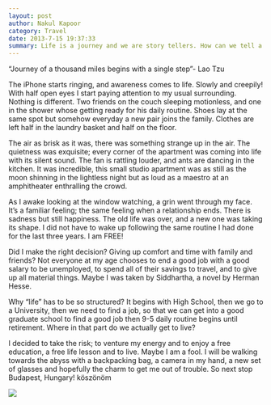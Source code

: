 ```yaml
---
layout: post
author: Nakul Kapoor	
category: Travel
date: 2013-7-15 19:37:33
summary: Life is a journey and we are story tellers. How can we tell a unique story unless we step outside the conventional way of living.    
---
```



“Journey of a thousand miles begins with a single step”- Lao Tzu

The iPhone starts ringing, and awareness comes to life. Slowly and creepily! With half open eyes I start paying attention to my usual surrounding. Nothing is different. Two friends on the couch sleeping motionless, and one in the shower whose getting ready for his daily routine. Shoes lay at the same spot but somehow everyday a new pair joins the family. Clothes are left half in the laundry basket and half on the floor.

The air as brisk as it was, there was something strange up in the air. The quietness was exquisite; every corner of the apartment was coming into life with its silent sound. The fan is rattling louder, and ants are dancing in the kitchen.
It was incredible, this small studio apartment was as still as the moon shinning in the lightless night but as loud as a maestro at an amphitheater enthralling the crowd. 

As I awake looking at the window watching, a grin went through my face. It’s a familiar feeling; the same feeling when a relationship ends. There is sadness but still happiness. The old life was over, and a new one was taking its shape. I did not have to wake up following the same routine I had done for the last three years.  I am FREE! 

Did I make the right decision? Giving up comfort and time with family and friends? Not everyone at my age chooses to end a good job with a good salary to be unemployed, to spend all of their savings to travel, and to give up all material things.  Maybe I was taken by Siddhartha, a novel by Herman Hesse. 

Why “life” has to be so structured? It begins with High School, then we go to a University, then we need to find a job, so that we can get into a good graduate school to find a good job then 9-5 daily routine begins until retirement. Where in that part do we actually get to live? 

I decided to take the risk; to venture my energy and to enjoy a free education, a free life lesson and to live. Maybe I am a fool. I will be walking towards the abyss with a backpacking bag, a camera in my hand, a new set of glasses and hopefully the charm to get me out of trouble. 
So next stop Budapest, Hungary! köszönöm 

![](https://sphotos-b.xx.fbcdn.net/hphotos-ash4/1005420_3103217816630_1866703802_n.jpg)
